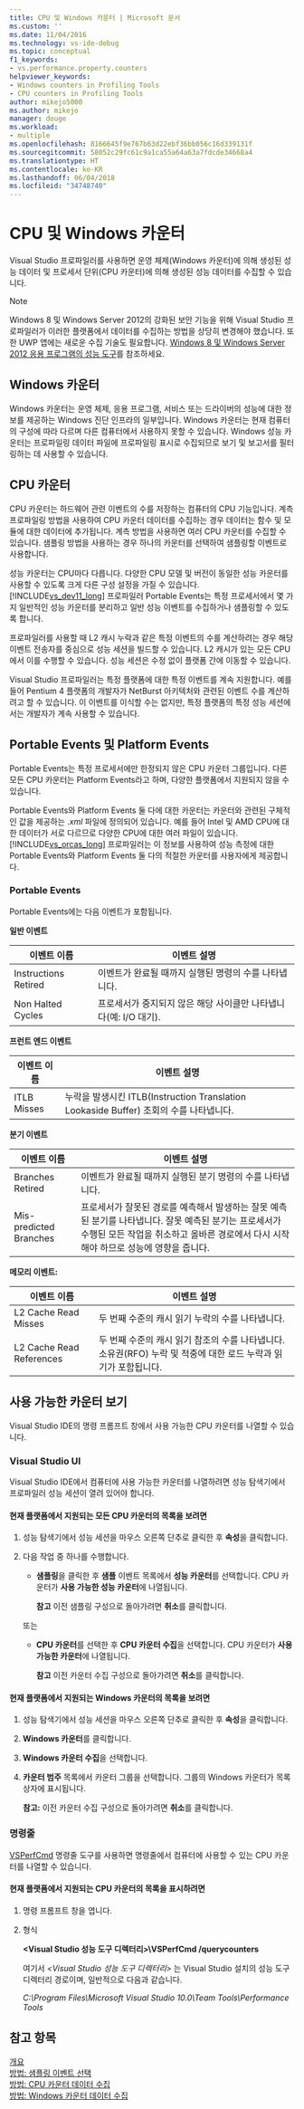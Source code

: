 ```yaml
---
title: CPU 및 Windows 카운터 | Microsoft 문서
ms.custom: ''
ms.date: 11/04/2016
ms.technology: vs-ide-debug
ms.topic: conceptual
f1_keywords:
- vs.performance.property.counters
helpviewer_keywords:
- Windows counters in Profiling Tools
- CPU counters in Profiling Tools
author: mikejo5000
ms.author: mikejo
manager: douge
ms.workload:
- multiple
ms.openlocfilehash: 8166645f9e767b63d22ebf36bb056c16d339131f
ms.sourcegitcommit: 58052c29fc61c9a1ca55a64a63a7fdcde34668a4
ms.translationtype: HT
ms.contentlocale: ko-KR
ms.lasthandoff: 06/04/2018
ms.locfileid: "34748740"
---
```

# <a name="cpu-and-windows-counters"></a>CPU 및 Windows 카운터

Visual Studio 프로파일러를 사용하면 운영 체제(Windows 카운터)에 의해 생성된 성능 데이터 및 프로세서 단위(CPU 카운터)에 의해 생성된 성능 데이터를 수집할 수 있습니다.

> [!NOTE]
> Windows 8 및 Windows Server 2012의 강화된 보안 기능을 위해 Visual Studio 프로파일러가 이러한 플랫폼에서 데이터를 수집하는 방법을 상당히 변경해야 했습니다. 또한 UWP 앱에는 새로운 수집 기술도 필요합니다. [Windows 8 및 Windows Server 2012 응용 프로그램의 성능 도구](../profiling/performance-tools-on-windows-8-and-windows-server-2012-applications.md)를 참조하세요.

## <a name="windows-counters"></a>Windows 카운터

Windows 카운터는 운영 체제, 응용 프로그램, 서비스 또는 드라이버의 성능에 대한 정보를 제공하는 Windows 진단 인프라의 일부입니다. Windows 카운터는 현재 컴퓨터의 구성에 따라 다르며 다른 컴퓨터에서 사용하지 못할 수 있습니다. Windows 성능 카운터는 프로파일링 데이터 파일에 프로파일링 표시로 수집되므로 보기 및 보고서를 필터링하는 데 사용할 수 있습니다.

## <a name="cpu-counters"></a>CPU 카운터

CPU 카운터는 하드웨어 관련 이벤트의 수를 저장하는 컴퓨터의 CPU 기능입니다. 계측 프로파일링 방법을 사용하여 CPU 카운터 데이터를 수집하는 경우 데이터는 함수 및 모듈에 대한 데이터에 추가됩니다. 계측 방법을 사용하면 여러 CPU 카운터를 수집할 수 있습니다. 샘플링 방법을 사용하는 경우 하나의 카운터를 선택하여 샘플링할 이벤트로 사용합니다.

성능 카운터는 CPU마다 다릅니다. 다양한 CPU 모델 및 버전이 동일한 성능 카운터를 사용할 수 있도록 크게 다른 구성 설정을 가질 수 있습니다. [!INCLUDE[vs_dev11_long](../data-tools/includes/vs_dev11_long_md.md)] 프로파일러 Portable Events는 특정 프로세서에서 몇 가지 일반적인 성능 카운터를 분리하고 일반 성능 이벤트를 수집하거나 샘플링할 수 있도록 합니다.

프로파일러를 사용할 때 L2 캐시 누락과 같은 특정 이벤트의 수를 계산하려는 경우 해당 이벤트 전송자를 중심으로 성능 세션을 빌드할 수 있습니다. L2 캐시가 있는 모든 CPU에서 이를 수행할 수 있습니다. 성능 세션은 수정 없이 플랫폼 간에 이동할 수 있습니다.

Visual Studio 프로파일러는 특정 플랫폼에 대한 특정 이벤트를 계속 지원합니다. 예를 들어 Pentium 4 플랫폼의 개발자가 NetBurst 아키텍처와 관련된 이벤트 수를 계산하려고 할 수 있습니다. 이 이벤트를 이식할 수는 없지만, 특정 플랫폼의 특정 성능 세션에서는 개발자가 계속 사용할 수 있습니다.

## <a name="portable-and-platform-events"></a>Portable Events 및 Platform Events

Portable Events는 특정 프로세서에만 한정되지 않은 CPU 카운터 그룹입니다. 다른 모든 CPU 카운터는 Platform Events라고 하며, 다양한 플랫폼에서 지원되지 않을 수 있습니다.

 Portable Events와 Platform Events 둘 다에 대한 카운터는 카운터와 관련된 구체적인 값을 제공하는 .*xml* 파일에 정의되어 있습니다. 예를 들어 Intel 및 AMD CPU에 대한 데이터가 서로 다르므로 다양한 CPU에 대한 여러 파일이 있습니다. [!INCLUDE[vs_orcas_long](../debugger/includes/vs_orcas_long_md.md)] 프로파일러는 이 정보를 사용하여 성능 측정에 대한 Portable Events와 Platform Events 둘 다의 적절한 카운터를 사용자에게 제공합니다.

### <a name="portable-events"></a>Portable Events

Portable Events에는 다음 이벤트가 포함됩니다.

**일반 이벤트**

|이벤트 이름|이벤트 설명|
|----------------|-----------------------|
|Instructions Retired|이벤트가 완료될 때까지 실행된 명령의 수를 나타냅니다.|
|Non Halted Cycles|프로세서가 중지되지 않은 해당 사이클만 나타냅니다(예: I/O 대기).|

**프런트 엔드 이벤트**

|이벤트 이름|이벤트 설명|
|----------------|-----------------------|
|ITLB Misses|누락을 발생시킨 ITLB(Instruction Translation Lookaside Buffer) 조회의 수를 나타냅니다.|

**분기 이벤트**

|이벤트 이름|이벤트 설명|
|----------------|-----------------------|
|Branches Retired|이벤트가 완료될 때까지 실행된 분기 명령의 수를 나타냅니다.|
|Mis-predicted Branches|프로세서가 잘못된 경로를 예측해서 발생하는 잘못 예측된 분기를 나타냅니다. 잘못 예측된 분기는 프로세서가 수행된 모든 작업을 취소하고 올바른 경로에서 다시 시작해야 하므로 성능에 영향을 줍니다.|

**메모리 이벤트:**

|이벤트 이름|이벤트 설명|
|----------------|-----------------------|
|L2 Cache Read Misses|두 번째 수준의 캐시 읽기 누락의 수를 나타냅니다.|
|L2 Cache Read References|두 번째 수준의 캐시 읽기 참조의 수를 나타냅니다. 소유권(RFO) 누락 및 적중에 대한 로드 누락과 읽기가 포함됩니다.|

## <a name="view-available-counters"></a>사용 가능한 카운터 보기

Visual Studio IDE의 명령 프롬프트 창에서 사용 가능한 CPU 카운터를 나열할 수 있습니다.

### <a name="visual-studio-ui"></a>Visual Studio UI

Visual Studio IDE에서 컴퓨터에 사용 가능한 카운터를 나열하려면 성능 탐색기에서 프로파일러 성능 세션이 열려 있어야 합니다.

#### <a name="to-view-a-list-of-a-list-of-all-cpu-counters-that-are-supported-on-the-current-platform"></a>현재 플랫폼에서 지원되는 모든 CPU 카운터의 목록을 보려면

1. 성능 탐색기에서 성능 세션을 마우스 오른쪽 단추로 클릭한 후 **속성**을 클릭합니다.

2. 다음 작업 중 하나를 수행합니다.

    -   **샘플링**을 클릭한 후 **샘플** 이벤트 목록에서 **성능 카운터**를 선택합니다. CPU 카운터가 **사용 가능한 성능 카운터**에 나열됩니다.

         **참고** 이전 샘플링 구성으로 돌아가려면 **취소**를 클릭합니다.

     또는

    -   **CPU 카운터**를 선택한 후 **CPU 카운터 수집**을 선택합니다. CPU 카운터가 **사용 가능한 카운터**에 나열됩니다.

         **참고** 이전 카운터 수집 구성으로 돌아가려면 **취소**를 클릭합니다.

#### <a name="to-view-a-list-of-a-list-of-window-counters-that-are-supported-on-the-current-platform"></a>현재 플랫폼에서 지원되는 Windows 카운터의 목록을 보려면

1. 성능 탐색기에서 성능 세션을 마우스 오른쪽 단추로 클릭한 후 **속성**을 클릭합니다.

2. **Windows 카운터**를 클릭합니다.

3. **Windows 카운터 수집**을 선택합니다.

4. **카운터 범주** 목록에서 카운터 그룹을 선택합니다. 그룹의 Windows 카운터가 목록 상자에 표시됩니다.

     **참고:** 이전 카운터 수집 구성으로 돌아가려면 **취소**를 클릭합니다.

### <a name="command-line"></a>명령줄

[VSPerfCmd](../profiling/vsperfcmd.md) 명령줄 도구를 사용하면 명령줄에서 컴퓨터에 사용할 수 있는 CPU 카운터를 나열할 수 있습니다.

#### <a name="to-list-of-cpu-counters-that-are-supported-on-the-current-platform"></a>현재 플랫폼에서 지원되는 CPU 카운터의 목록을 표시하려면

1. 명령 프롬프트 창을 엽니다.

2. 형식

     **\<Visual Studio 성능 도구 디렉터리>\VSPerfCmd /querycounters**

     여기서 *\<Visual Studio 성능 도구 디렉터리>* 는 Visual Studio 설치의 성능 도구 디렉터리 경로이며, 일반적으로 다음과 같습니다.

     *C:\Program Files\Microsoft Visual Studio 10.0\Team Tools\Performance Tools*

## <a name="see-also"></a>참고 항목

[개요](../profiling/overviews-performance-tools.md)  
[방법: 샘플링 이벤트 선택](../profiling/how-to-choose-sampling-events.md)  
[방법: CPU 카운터 데이터 수집](../profiling/how-to-collect-cpu-counter-data.md)  
[방법: Windows 카운터 데이터 수집](../profiling/how-to-collect-windows-counter-data.md)